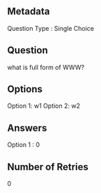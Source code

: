 ## Metadata
Question Type : Single Choice

## Question
what is full form of WWW?

## Options
Option 1: w1
Option 2: w2

## Answers
Option 1 : 0

## Number of Retries
0

